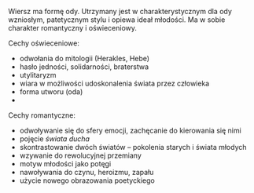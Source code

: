 Wiersz ma formę ody. Utrzymany jest w charakterystycznym dla ody wzniosłym, patetycznym stylu i opiewa ideał młodości. 
Ma w sobie charakter romantyczny i oświeceniowy. 

Cechy oświeceniowe:
- odwołania do mitologii (Herakles, Hebe)
- hasło jedności, solidarności, braterstwa
- utylitaryzm
- wiara w możliwości udoskonalenia świata przez człowieka
- forma utworu (oda)
- 
Cechy romantyczne:
-   odwoływanie się do sfery emocji, zachęcanie do kierowania się nimi
-   pojęcie _świata ducha_
-   skontrastowanie dwóch światów – pokolenia starych i świata młodych
-   wzywanie do rewolucyjnej przemiany
-   motyw młodości jako potęgi
-   nawoływania do czynu, heroizmu, zapału
-   użycie nowego obrazowania poetyckiego